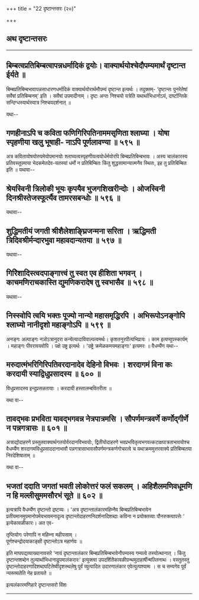 +++
title = "22 दृष्टान्तसरः (२०)"

+++


## अथ दृष्टान्तसरः

------------------------------------------------------------------------



## बिम्बत्वप्रतिबिम्बत्वापन्नधर्मादिकं द्वयोः। वाक्यार्थयोश्चेदौपम्यमार्थं दृष्टान्त ईर्यते ॥

बिम्बप्रतिबिम्बभावापन्नसाधारणधर्मादिकं वाक्यार्थयोरार्थमौपम्यं
दृष्टान्त इत्यर्थः । तदुक्तम्- ‘दृष्टान्तः पुनरेतेषां सर्वेषां
प्रतिबिम्बनम्' इति । सर्वेषां उपमादीनाम् । दृष्टः अन्तः निश्चयो यत्रेति
यथार्थाभिधानोऽयं, दार्ष्टान्तिके सन्दिग्धस्यार्थस्यात्र निश्चयदर्शनात् ॥

यथा--



## गणहीनाऽपि च कविता फणिगिरिपतिनाममसृणिता श्लाघ्या । योषा स्पृहणीया खलु भूषाही- नाऽपि पूर्णलावण्या ॥ ५९५ ॥

अत्र कवितायोषयोरुपमेयोपमानयोः श्लाघ्यत्वस्पृहणीयत्वयोर्धर्मयोरपि
बिम्बप्रतिबिम्बभावः । अस्य चालंकारस्य प्रतिवस्तूपमाया भेदकमेतदेव-यतस्यां
धर्मो न प्रतिबिम्बितः किंतु शुद्धसामान्यात्मनैव स्थितः, इह तु
प्रतिबिम्बित इति ॥ यथावा--



## श्रेयस्विनी त्रिलोकी भूयः कृपयैव भुजगशिखरीन्दोः । ओजस्विनी दिनश्रीस्तेजस्फूर्त्यैव तामरसबन्धोः ॥ ५९६ ॥

यथावा--



## शुद्धिमतीयं जगती श्रीशैलेशाङ्घ्रिजन्मना सरिता । ऋद्धिमती त्रिदिवश्रीर्मन्दारभुवा महावदान्यतया ॥ ५९७ ॥

यथावा--



## गिरेिशादिस्त्वदपाङ्गात्त्वं तु स्वत एव हीशिता भगवन् । काचमणिराचकास्ति द्युमणिकरादेष तु स्वभासैव ॥ ५९८ ॥

यथावा--



## निस्स्वोपि त्वयि भक्तः पूज्यो नान्यो महासमृद्धिरपि । अभिरूपोऽनङ्गोपि श्लाघ्यो नानीदृशो महाङ्गोऽपि ॥ ५९९ ॥

अनङ्गः अल्पाङ्गः नञोऽत्रानुदरा कन्येत्यादाविवाल्पत्वमर्थः।
कृशतनुरपीत्यभिप्रायः । काम इत्यप्युपस्कार्यम् । महाङ्गः पीवरावयवोपि ।
पक्षे उष्ट्र इत्यर्थः । 'उष्ट्रे क्रमेळकमयमहाङ्गाः' इत्यमरः ॥
वैधर्म्येण यथा--



## मरुदात्मंभरिगिरिपतिवरदानादेव देहिनो विभवः । शरदागमं विना कः करदायी स्याद्विधुप्रसादस्य ॥ ६०० ॥

विधुप्रसादस्य इन्दुप्रसन्नतायाः । करदायी हस्तालम्बवितरीता ॥

यथा वा--



## तावद्भवः प्रभविता यावद्भगवन्न नेत्रपात्रमसि । सौपर्णमन्त्रवर्णे कर्णोद्गीर्णे न पन्नगत्रासः ॥ ६०१ ॥

अत्राद्योदाहरणे प्रस्तुतवाक्यार्थगतयोर्वरदानविभवयोः, द्वितीयोदाहरणे
भवप्रभवितृत्वभगवत्कटाक्षपात्रताभावयोश्च वैधर्म्येण
शरदागमविधुप्रसाददानाभावौ पन्नगत्रासाभावसौपर्णमन्त्रकर्णगोचरत्वे च
यथाक्रममुत्तरवाक्ये प्रतिबिम्बतया निरदेशिषाताम् ॥

यथा वा--



## भजतां ददाति जगतां भवती लोकोत्तरं फलं सकलम् । अहिशैलमणिवधूमणि न हि मल्लीसुममसौरभं सूते ॥ ६०२ ॥

इत्यत्रापि वैधर्म्येण दृष्टान्तो द्रष्टव्यः । 'अत्र
दृष्टान्तालंकारमहिम्नैव बिम्बप्रतिबिम्बभावेन
प्रतीयमानमुपमानोपमेयभावमनादृत्य दृष्टान्तोदाहरणनिदर्शनादिशब्दाः कविना न
प्रयोक्तव्याः पौनरुक्त्यापत्तेः ’ इत्येकावळीकारः। अत एव-

तृप्तियोगः परेणापि न महिम्ना महीयसाम् ।  
पूर्णश्चन्द्रोदयाकाङ्क्षी दृष्टान्तोऽत्र महार्णवः ॥

इति माघपद्यव्याख्यानावसरे 'नायं दृष्टान्तालंकार
बिम्बप्रतिबिम्बभावेनौपम्यस्य गम्यत्वे तस्योत्थानात् । किंतु
दृष्टान्तशब्देन तुल्यार्थाभिधानाढुपमालंकरारः’ इत्युक्त्वा
उपदर्शितैकावळीग्रन्थमुदाहार्षीन्मल्लिनाथः । वस्तुतस्तु
दृष्टान्तोदाहरणादिशब्दघटितेष्वीदृशस्थलेषु पूर्वं व्युत्पादित उदारणालंकार
एवेत्युत्पश्यामः । स च सम्यगेव पूर्वं न्यरूष्यतेति नेह प्रतायते ॥

इत्यलंकारमणिहारे दृष्टान्तसरो विंशः

------------------------------------------------------------------------
